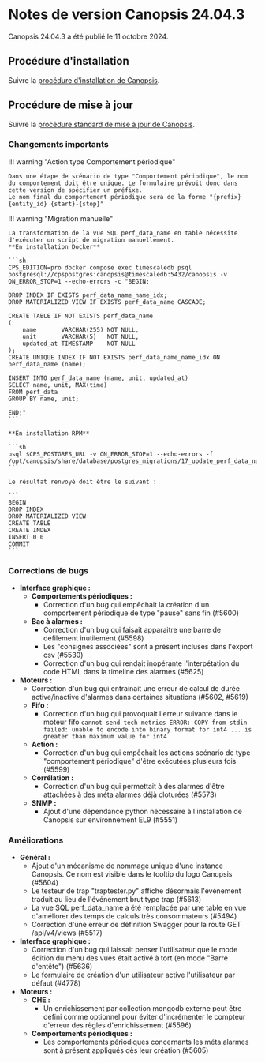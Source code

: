 # Notes de version Canopsis 24.04.3

Canopsis 24.04.3 a été publié le 11 octobre 2024. 

## Procédure d'installation

Suivre la [procédure d'installation de Canopsis](../guide-administration/installation/index.md).

## Procédure de mise à jour

Suivre la [procédure standard de mise à jour de Canopsis](../guide-administration/mise-a-jour/index.md).

### Changements importants

!!! warning "Action type Comportement périodique"

    Dans une étape de scénario de type "Comportement périodique", le nom du comportement doit être unique. Le formulaire prévoit donc dans cette version de spécifier un préfixe.
    Le nom final du comportement périodique sera de la forme "{prefix} {entity_id} {start}-{stop}"

!!! warning "Migration manuelle"

    La transformation de la vue SQL perf_data_name en table nécessite d'exécuter un script de migration manuellement.  
    **En installation Docker**
    
    ```sh
    CPS_EDITION=pro docker compose exec timescaledb psql postgresql://cpspostgres:canopsis@timescaledb:5432/canopsis -v ON_ERROR_STOP=1 --echo-errors -c "BEGIN;
    
    DROP INDEX IF EXISTS perf_data_name_name_idx;
    DROP MATERIALIZED VIEW IF EXISTS perf_data_name CASCADE;
    
    CREATE TABLE IF NOT EXISTS perf_data_name
    (
        name       VARCHAR(255) NOT NULL,
        unit       VARCHAR(5)   NOT NULL,
        updated_at TIMESTAMP    NOT NULL
    );
    CREATE UNIQUE INDEX IF NOT EXISTS perf_data_name_name_idx ON perf_data_name (name);
    
    INSERT INTO perf_data_name (name, unit, updated_at)
    SELECT name, unit, MAX(time)
    FROM perf_data
    GROUP BY name, unit;
    
    END;"
    ```
     
    **En installation RPM**
    
    ```sh
    psql $CPS_POSTGRES_URL -v ON_ERROR_STOP=1 --echo-errors -f /opt/canopsis/share/database/postgres_migrations/17_update_perf_data_name_table.up.sql
    ``` 
     
    Le résultat renvoyé doit être le suivant :  
     
    ```
    BEGIN
    DROP INDEX
    DROP MATERIALIZED VIEW
    CREATE TABLE
    CREATE INDEX
    INSERT 0 0
    COMMIT
    ```


### Corrections de bugs

*  **Interface graphique :**
    * **Comportements périodiques :**
        * Correction d'un bug qui empêchait la création d'un comportement périodique de type "pause" sans fin (#5600)
    * **Bac à alarmes :**
        * Correction d'un bug qui faisait apparaitre une barre de défilement inutilement (#5598)
        * Les "consignes associées" sont à présent incluses dans l'export csv (#5530)
        * Correction d'un bug qui rendait inopérante l'interpétation du code HTML dans la timeline des alarmes (#5625)
*  **Moteurs :**
    * Correction d'un bug qui entrainait une erreur de calcul de durée active/inactive d'alarmes dans certaines situations (#5602, #5619)
    * **Fifo :**
        * Correction d'un bug qui provoquait l'erreur suivante dans le moteur fifo `cannot send tech metrics ERROR: COPY from stdin failed: unable to encode into binary format for int4 ... is greater than maximum value for int4`
    * **Action :**
        * Correction d'un bug qui empêchait les actions scénario de type "comportement périodique" d'être exécutées plusieurs fois (#5599) 
    * **Corrélation :**
        * Correction d'un bug qui permettait à des alarmes d'être attachées à des méta alarmes déjà cloturées (#5573)
   *  **SNMP :**
        * Ajout d'une dépendance python nécessaire à l'installation de Canopsis sur environnement EL9 (#5551)

### Améliorations

*  **Général :**
    * Ajout d'un mécanisme de nommage unique d'une instance Canopsis. Ce nom est visible dans le tooltip du logo Canopsis (#5604)
    * Le testeur de trap "traptester.py" affiche désormais l'événement traduit au lieu de l'événement brut type trap (#5613)
    * La vue SQL perf_data_name a été remplacée par une table en vue d'améliorer des temps de calculs très consommateurs (#5494)
    * Correction d'une erreur de définition Swagger pour la route GET /api/v4/views (#5517)
*  **Interface graphique :**
    * Correction d'un bug qui laissait penser l'utilisateur que le mode édition du menu des vues était activé à tort (en mode "Barre d'entête") (#5636)
    * Le formulaire de création d'un utilisateur active l'utilisateur par défaut (#4778)
*  **Moteurs :**
    * **CHE :**
        * Un enrichissement par collection mongodb externe peut être défini comme optionnel pour éviter d'incrémenter le compteur d'erreur des règles d'enrichissement (#5596) 
    * **Comportements périodiques :**
        * Les comportements périodiques concernants les méta alarmes sont à présent appliqués dès leur création (#5605)
